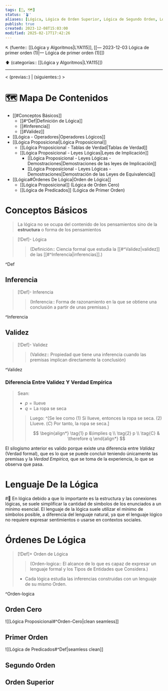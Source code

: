 ```yaml
---
tags: [📓, 🗺️]
status: '🪴'
aliases: [Lógica, Lógica de Orden Superior, Lógica de Segundo Orden, Lógica Predicativa, Orden de Lógica]
publish: true
created: 2023-12-08T15:03:00
modified: 2025-02-17T17:42:26
---
```


↖️ (fuente:: [[Lógica y Algoritmos|LYA115]], [[— 2023-12-03 Lógica de primer orden (1)|— Lógica de primer orden (1)]])

⬆️ (categorías:: [[Lógica y Algoritmos|LYA115]])

---

< (previas::) | (siguientes::) >

# 🗺️ Mapa De Contenidos

- [[#Conceptos Básicos]]
    - [[#^Def|Definición de Lógica]]
    - [[#Inferencia]]
    - [[#Validez]]
- [[Lógica - Operadores|Operadores Lógicos]]
- [[Lógica Proposicional|Lógica Proposicional]]
    - [[Lógica Proposicional - Tablas de Verdad|Tablas de Verdad]]
    - [[Lógica Proposicional - Leyes Lógicas|Leyes de Implicación]]
        - [[Lógica Proposicional - Leyes Lógicas - Demostraciones|Demostraciones de las leyes de Implicación]]
        - [[Lógica Proposicional - Leyes Lógicas - Demostraciones|Demostración de las Leyes de Equivalencia]]
- [[Lógica#Órdenes De Lógica|Orden de Lógica]]
    - [[Lógica Proposicional]] (Lógica de Orden Cero)
    - [[Lógica de Predicados]] (Lógica de Primer Orden)

# Conceptos Básicos

> La lógica no se ocupa del contenido de los pensamientos sino de la **estructura** o forma de los pensamientos

> [!Def]- Lógica
>
> > (Definición:: Ciencia formal que estudia la [[#^Validez|validez]] de las [[#^Inferencia|inferencias]].)

^Def

## Inferencia

> [!Def]- Inferencia
>
> > (Inferencia:: Forma de razonamiento en la que se obtiene una conclusión a partir de unas premisas.)

^Inferencia

## Validez

> [!Def]- Validez
>
> > (Validez:: Propiedad que tiene una inferencia cuando las premisas implican directamente la conclusión)

^Validez

### Diferencia Entre Validez Y Verdad Empírica

> Sean:
> - $p = \text{llueve}$
> - $q = \text{La ropa se seca}$  
>
> > Luego: ^[Se lee como $(1)$ Sí llueve, entonces la ropa se seca. $(2)$ Llueve. $(C)$ Por tanto, la ropa se seca.]
> >
> > $$
> > \begin{align*} \tag{1} p &\implies q \\ \tag{2} p \\ \tag{C} & \therefore q \end{align*}
> > $$

El silogismo anterior es valido porque existe una diferencia entre *Validez* (Verdad formal), que es lo que se puede concluir teniendo únicamente las premisas y la *Verdad Empírica,* que se toma de la experiencia, lo que se observa que pasa.  

# Lenguaje De la Lógica

#🔔 En lógica debido a que lo importante es la estructura y las conexiones lógicas, se suele simplificar la cantidad de símbolos de los enunciados a un mínimo esencial. El lenguaje de la lógica suele utilizar el mínimo de símbolos posible, a diferencia del lenguaje natural, ya que el lenguaje lógico no requiere expresar sentimientos o usarse en contextos sociales.

# Órdenes De Lógica

> [!Def]+ Orden de Lógica
>
> > (Orden-logica:: El alcance de lo que es capaz de expresar un lenguaje formal y los Tipos de Entidades que Considera.)
>
> - Cada lógica estudia las inferencias construidas con un lenguaje de su mismo Orden.

^Orden-logica

## Orden Cero

![[Lógica Proposicional#^Orden-Cero|clean seamless]]

## Primer Orden

![[Lógica de Predicados#^Def|seamless clean]]

## Segundo Orden

## Orden Superior

